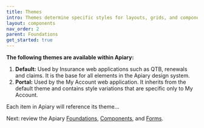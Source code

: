 ```yaml
---
title: Themes
intro: Themes determine specific styles for layouts, grids, and components.
layout: components
nav_order: 2
parent: Foundations
get_started: true
---
```


**The following themes are available within Apiary:**
1. **Default:** Used by Insurance web applications such as QTB, renewals and claims. It is the base for all elements in the Apiary design system.
1. **Portal:** Used by the My Account web application. It inherits from the default theme and contains style variations that are specific only to My Account.

Each item in Apiary will reference its theme...

Next: review the Apiary [Foundations]({{site.baseurl}}/docs/foundations/), [Components]({{site.baseurl}}/docs/components/), and [Forms]({{site.baseurl}}/docs/forms/).
